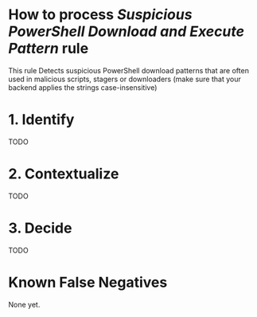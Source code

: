 # How to process *Suspicious PowerShell Download and Execute Pattern* rule
This rule Detects suspicious PowerShell download patterns that are often used in malicious scripts, stagers or downloaders (make sure that your backend applies the strings case-insensitive)

# 1. Identify
TODO

# 2. Contextualize
TODO

# 3. Decide
TODO

# Known False Negatives
None yet.
